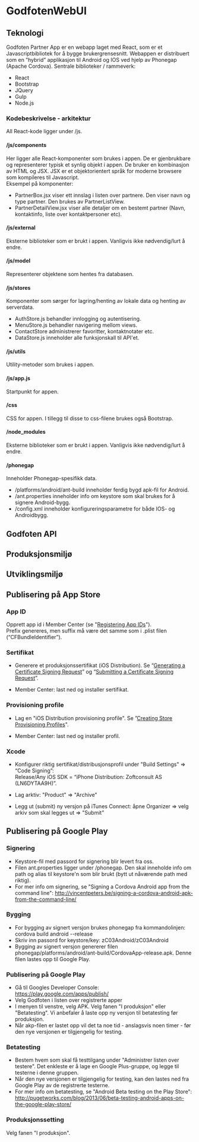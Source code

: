 # GodfotenWebUI

## Teknologi
Godfoten Partner App er en webapp laget med React, som er et Javascriptbibliotek for å bygge brukergrensesnitt.
Webappen er distribuert som en ”hybrid” applikasjon til Android og IOS ved hjelp av Phonegap (Apache Cordova).
Sentrale biblioteker / rammeverk:
- React
- Bootstrap
- JQuery
- Gulp
- Node.js

### Kodebeskrivelse - arkitektur
All React-kode ligger under /js.

#### /js/components
Her ligger alle React-komponenter som brukes i appen. De er gjenbrukbare og representerer typisk et synlig objekt i appen. De bruker en kombinasjon av HTML og JSX. 
JSX er et objektorientert språk for moderne browsere som kompileres til Javascript.  
Eksempel på komponenter: 
- PartnerBox.jsx viser ett innslag i listen over partnere. Den viser navn og type partner. Den brukes av PartnerListView.
- PartnerDetailView.jsx viser alle detaljer om en bestemt partner (Navn, kontaktinfo, liste over kontaktpersoner etc).

#### /js/external
Eksterne biblioteker som er brukt i appen. Vanligvis ikke nødvendig/lurt å endre.

#### /js/model
Representerer objektene som hentes fra databasen. 

#### /js/stores
Komponenter som sørger for lagring/henting av lokale data og henting av serverdata.
- AuthStore.js behandler innlogging og autentisering.
- MenuStore.js behandler navigering mellom views.
- ContactStore administrerer favoritter, kontaktnotater etc.
- DataStore.js inneholder alle funksjonskall til API'et.

#### /js/utils
Utility-metoder som brukes i appen.

#### /js/app.js
Startpunkt for appen.

#### /css
CSS for appen. I tillegg til disse to css-filene brukes også Bootstrap.

#### /node_modules
Eksterne biblioteker som er brukt i appen. Vanligvis ikke nødvendig/lurt å endre.

#### /phonegap
Inneholder Phonegap-spesifikk data.
- /platforms/android/ant-build inneholder ferdig bygd apk-fil for Android.
- /ant.properties inneholder info om keystore som skal brukes for å signere Android-bygg.
- /config.xml inneholder konfigureringsparametre for både IOS- og Androidbygg.

## Godfoten API

## Produksjonsmiljø  

## Utviklingsmiljø


## Publisering på App Store

### App ID
Opprett app id i Member Center (se "[Registering App IDs](https://developer.apple.com/library/ios/documentation/IDEs/Conceptual/AppDistributionGuide/MaintainingProfiles/MaintainingProfiles.html)").  
Prefix genereres, men suffix må være det samme som i .plist filen (“CFBundleIdentifier”).

### Sertifikat
- Generere et produksjonssertifikat (iOS Distribution). Se “[Generating a Certificate Signing Request](http://lessons.runrev.com/m/4069/l/32957-how-do-i-create-a-distribution-profile-for-ios)” og “[Submitting a Certificate Signing Request](http://lessons.runrev.com/m/4069/l/32957-how-do-i-create-a-distribution-profile-for-ios)”.

- Member Center: last ned og installer sertifikat.

### Provisioning profile
- Lag en "iOS Distribution provisioning profile". Se ”[Creating Store Provisioning Profiles](https://developer.apple.com/library/ios/documentation/IDEs/Conceptual/AppDistributionGuide/MaintainingProfiles/MaintainingProfiles.html)".

- Member Center: last ned og installer profil.

### Xcode
- Konfigurer riktig sertifikat/distribusjonsprofil under "Build Settings" => “Code Signing”:  
Release/Any iOS SDK = “iPhone Distribution: Zoftconsult AS (LN6DYTAA9H)”.

- Lag arktiv: "Product" => "Archive"

- Legg ut (submit) ny versjon på iTunes Connect: åpne Organizer => velg arkiv som skal legges ut => "Submit"


## Publisering på Google Play

### Signering
- Keystore-fil med passord for signering blir levert fra oss.
- Filen ant.properties ligger under /phonegap. Den skal inneholde info om path og alias til keystore'n som blir brukt (bytt ut nåværende path med riktig).
- For mer info om signering, se "Signing a Cordova Android app from the command line": http://vincentpeters.be/signing-a-cordova-android-apk-from-the-command-line/

### Bygging
- For bygging av signert versjon brukes phonegap fra kommandolinjen: cordova build android --release
- Skriv inn passord for keystore/key: zC03Android/zC03Android
- Bygging av signert versjon genererer filen phonegap/platforms/android/ant-build/CordovaApp-release.apk. Denne filen lastes opp til Google Play.

### Publisering på Google Play
- Gå til Googles Developer Console: https://play.google.com/apps/publish/
- Velg Godfoten i listen over registrerte apper
- I menyen til venstre, velg APK. Velg fanen "I produksjon" eller "Betatesting". Vi anbefaler å laste opp ny versjon til betatesting før produksjon.
- Når akp-filen er lastet opp vil det ta noe tid - anslagsvis noen timer - før den nye versjonen er tilgjengelig for testing.

### Betatesting
- Bestem hvem som skal få testtilgang under "Administrer listen over testere". Det enkleste er å lage en Google Plus-gruppe, og legge til testerne i denne gruppen.
- Når den nye versjonen er tilgjengelig for testing, kan den lastes ned fra Google Play av de registrerte testerne.
- For mer info om betatesting, se "Android Beta testing on the Play Store": http://pugetworks.com/blog/2013/06/beta-testing-android-apps-on-the-google-play-store/

### Produksjonssetting
Velg fanen "I produksjon".